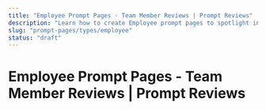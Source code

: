 ```yaml
---
title: "Employee Prompt Pages - Team Member Reviews | Prompt Reviews"
description: "Learn how to create Employee prompt pages to spotlight individual team members and collect reviews about specific employees."
slug: "prompt-pages/types/employee"
status: "draft"
---
```


# Employee Prompt Pages - Team Member Reviews | Prompt Reviews

